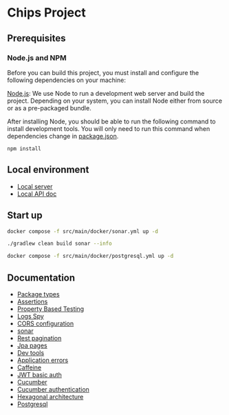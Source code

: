# Chips Project

## Prerequisites

### Node.js and NPM

Before you can build this project, you must install and configure the following dependencies on your machine:

[Node.js](https://nodejs.org/): We use Node to run a development web server and build the project.
Depending on your system, you can install Node either from source or as a pre-packaged bundle.

After installing Node, you should be able to run the following command to install development tools.
You will only need to run this command when dependencies change in [package.json](package.json).

```
npm install
```

## Local environment

- [Local server](http://localhost:8081)
- [Local API doc](http://localhost:8081/swagger-ui.html)

<!-- jhipster-needle-localEnvironment -->

## Start up

```bash
docker compose -f src/main/docker/sonar.yml up -d
```

```bash
./gradlew clean build sonar --info
```

```bash
docker compose -f src/main/docker/postgresql.yml up -d
```


<!-- jhipster-needle-startupCommand -->

## Documentation

- [Package types](documentation/package-types.md)
- [Assertions](documentation/assertions.md)
- [Property Based Testing](documentation/property-based-testing.md)
- [Logs Spy](documentation/logs-spy.md)
- [CORS configuration](documentation/cors-configuration.md)
- [sonar](documentation/sonar.md)
- [Rest pagination](documentation/rest-pagination.md)
- [Jpa pages](documentation/jpa-pages.md)
- [Dev tools](documentation/dev-tools.md)
- [Application errors](documentation/application-errors.md)
- [Caffeine](documentation/caffeine.md)
- [JWT basic auth](documentation/jwt-basic-auth.md)
- [Cucumber](documentation/cucumber.md)
- [Cucumber authentication](documentation/cucumber-authentication.md)
- [Hexagonal architecture](documentation/hexagonal-architecture.md)
- [Postgresql](documentation/postgresql.md)

<!-- jhipster-needle-documentation -->
